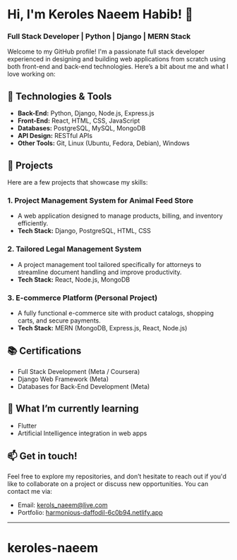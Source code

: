 
# Hi, I'm Keroles Naeem Habib! 👋  
### Full Stack Developer | Python | Django | MERN Stack

Welcome to my GitHub profile! I'm a passionate full stack developer experienced in designing and building web applications from scratch using both front-end and back-end technologies. Here’s a bit about me and what I love working on:

## 🔧 **Technologies & Tools**
- **Back-End:** Python, Django, Node.js, Express.js
- **Front-End:** React, HTML, CSS, JavaScript
- **Databases:** PostgreSQL, MySQL, MongoDB
- **API Design:** RESTful APIs
- **Other Tools:** Git, Linux (Ubuntu, Fedora, Debian), Windows

## 📂 **Projects**
Here are a few projects that showcase my skills:

### 1. **Project Management System for Animal Feed Store**
   - A web application designed to manage products, billing, and inventory efficiently.
   - **Tech Stack:** Django, PostgreSQL, HTML, CSS
   
### 2. **Tailored Legal Management System**
   - A project management tool tailored specifically for attorneys to streamline document handling and improve productivity.
   - **Tech Stack:** React, Node.js, MongoDB

### 3. **E-commerce Platform (Personal Project)**
   - A fully functional e-commerce site with product catalogs, shopping carts, and secure payments.
   - **Tech Stack:** MERN (MongoDB, Express.js, React, Node.js)

## 📚 **Certifications**
- Full Stack Development (Meta / Coursera)
- Django Web Framework (Meta)
- Databases for Back-End Development (Meta)

## 🌱 **What I’m currently learning**
- Flutter
- Artificial Intelligence integration in web apps

## 📫 **Get in touch!**
Feel free to explore my repositories, and don’t hesitate to reach out if you'd like to collaborate on a project or discuss new opportunities. You can contact me via:
- Email: kerols_naeem@live.com
- Portfolio: [harmonious-daffodil-6c0b94.netlify.app](https://harmonious-daffodil-6c0b94.netlify.app/)

---
# keroles-naeem
